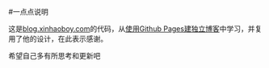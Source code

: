 #一点点说明

这是[blog.xinhaoboy.com](http://blog.xinhaoboy.com)的代码，从[使用Github Pages建独立博客](http://beiyuu.com/github-pages/)中学习，并复用了他的设计，在此表示感谢。

希望自己多有所思考和更新吧

